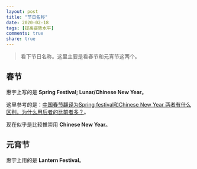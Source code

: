 ```yaml
---
layout: post
title: "节日名称"
date: 2020-02-18
tags: [提高姿势水平]
comments: true
share: true
---
```


> 看下节日名称。这里主要是看春节和元宵节这两个。

## 春节

惠宇上写的是 **Spring Festival; Lunar/Chinese  New Year**。

这里参考的是：[中国春节翻译为Spring festival和Chinese New Year 两者有什么区别，为什么用后者的比前者多？](https://www.zhihu.com/question/28303798)。

现在似乎是比较推崇用 **Chinese New Year**。

## 元宵节

惠宇上用的是 **Lantern Festival**。